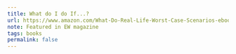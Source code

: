 ```yaml
---
title: What do I do If...?
url: https://www.amazon.com/What-Do-Real-Life-Worst-Case-Scenarios-ebook/dp/B01N5TJVC0
note: Featured in EW magazine
tags: books
permalink: false
---
```

